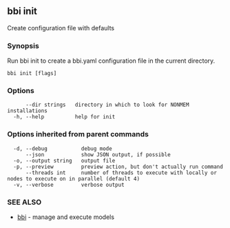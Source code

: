 ## bbi init

Create configuration file with defaults

### Synopsis

Run bbi init to create a bbi.yaml configuration file in the current directory.
 

```
bbi init [flags]
```

### Options

```
      --dir strings   directory in which to look for NONMEM installations
  -h, --help          help for init
```

### Options inherited from parent commands

```
  -d, --debug           debug mode
      --json            show JSON output, if possible
  -o, --output string   output file
  -p, --preview         preview action, but don't actually run command
      --threads int     number of threads to execute with locally or nodes to execute on in parallel (default 4)
  -v, --verbose         verbose output
```

### SEE ALSO

* [bbi](bbi.md)	 - manage and execute models

